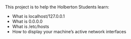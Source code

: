 This project is to help the Holberton Students learn:
* What is localhost/127.0.0.1
* What is 0.0.0.0
* What is /etc/hosts
* How to display your machine’s active network interfaces
